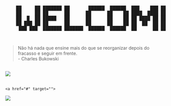 <pre>
    ██     ██ ███████ ██       ██████  ██████  ███    ███ ███████ 
    ██     ██ ██      ██      ██      ██    ██ ████  ████ ██      
    ██  █  ██ █████   ██      ██      ██    ██ ██ ████ ██ █████   
    ██ ███ ██ ██      ██      ██      ██    ██ ██  ██  ██ ██      
     ███ ███  ███████ ███████  ██████  ██████  ██      ██ ███████
</pre>
<br/>  

<blockquote>
    Não há nada que ensine mais do que se reorganizar depois do fracasso e seguir em frente.
    <br>- Charles Bukowski
</blockquote>

<br/>  


<a href="https://twitter.com/augfsx" target="_blank">
<img src="https://img.shields.io/badge/twitter-%2324292e.svg?&style=for-the-badge&logo=github&logoColor=blue" style="margin-bottom: 5px;" />
</a>

                                                                                                                           <a href="#" target="">
<img src="https://komarev.com/ghpvc/?username=insanesec&&style=for-the-badge&color=brightgreen" style="margin-bottom: 5px;" />
</a>

<br/>  

<div align="left">
</div>  
